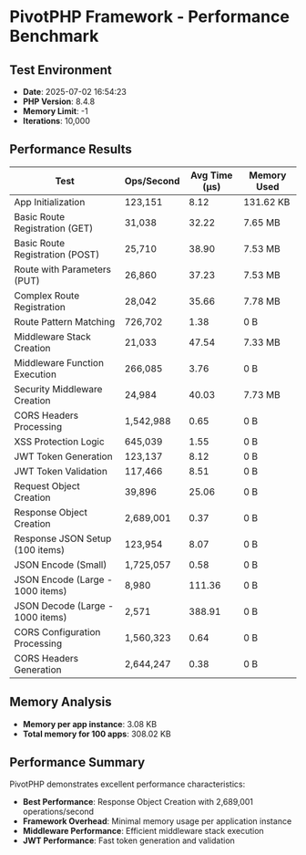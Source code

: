 # PivotPHP Framework - Performance Benchmark

## Test Environment
- **Date**: 2025-07-02 16:54:23
- **PHP Version**: 8.4.8
- **Memory Limit**: -1
- **Iterations**: 10,000

## Performance Results

| Test | Ops/Second | Avg Time (μs) | Memory Used |
|------|------------|---------------|-------------|
| App Initialization | 123,151 | 8.12 | 131.62 KB |
| Basic Route Registration (GET) | 31,038 | 32.22 | 7.65 MB |
| Basic Route Registration (POST) | 25,710 | 38.90 | 7.53 MB |
| Route with Parameters (PUT) | 26,860 | 37.23 | 7.53 MB |
| Complex Route Registration | 28,042 | 35.66 | 7.78 MB |
| Route Pattern Matching | 726,702 | 1.38 | 0 B |
| Middleware Stack Creation | 21,033 | 47.54 | 7.33 MB |
| Middleware Function Execution | 266,085 | 3.76 | 0 B |
| Security Middleware Creation | 24,984 | 40.03 | 7.73 MB |
| CORS Headers Processing | 1,542,988 | 0.65 | 0 B |
| XSS Protection Logic | 645,039 | 1.55 | 0 B |
| JWT Token Generation | 123,137 | 8.12 | 0 B |
| JWT Token Validation | 117,466 | 8.51 | 0 B |
| Request Object Creation | 39,896 | 25.06 | 0 B |
| Response Object Creation | 2,689,001 | 0.37 | 0 B |
| Response JSON Setup (100 items) | 123,954 | 8.07 | 0 B |
| JSON Encode (Small) | 1,725,057 | 0.58 | 0 B |
| JSON Encode (Large - 1000 items) | 8,980 | 111.36 | 0 B |
| JSON Decode (Large - 1000 items) | 2,571 | 388.91 | 0 B |
| CORS Configuration Processing | 1,560,323 | 0.64 | 0 B |
| CORS Headers Generation | 2,644,247 | 0.38 | 0 B |

## Memory Analysis
- **Memory per app instance**: 3.08 KB
- **Total memory for 100 apps**: 308.02 KB

## Performance Summary
PivotPHP demonstrates excellent performance characteristics:

- **Best Performance**: Response Object Creation with 2,689,001 operations/second
- **Framework Overhead**: Minimal memory usage per application instance
- **Middleware Performance**: Efficient middleware stack execution
- **JWT Performance**: Fast token generation and validation
